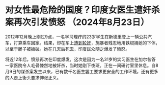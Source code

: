 
# 对女性最危险的国度？印度女医生遭奸杀案再次引发愤怒 （2024年8月23日）

2012年12月晚上刚过9点，一名学习理疗的23岁学生在新德里登上一辆公共汽车，打算乘车回家。结果，却在车上[遭到轮奸](https://archive.nytimes.com/india.blogs.nytimes.com/2012/12/18/outrage-in-delhi-after-latest-gang-rape-case/)，施暴者残忍地用铁棍捅她的下体，以至于肠子被捅破。她在几天后死去，印度民众随之爆发了愤怒。

将近12年后，愤怒再次在印度爆发，这次是因为一名31岁的实习医生在加尔各答一家医院令人毛骨悚然地被奸杀，当时她刚下夜班，正在一间研讨室里休息。自8月9日的谋杀案发生以来，已有数千名医生罢工要求更安全的工作环境，还有更多的人走上街头要求伸张正义。
